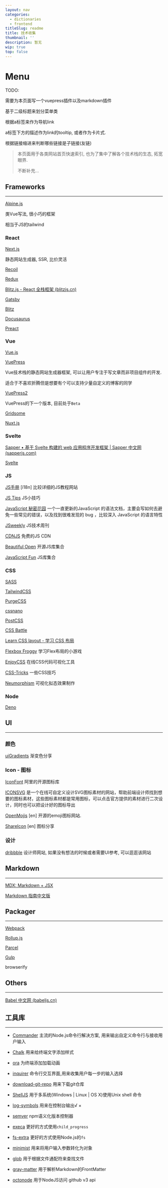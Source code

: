 ```yaml
---
layout: nav
categories:
  - dictionaries
  - frontend
titleSlug: readme
title: 技术收集
thumbnail: ''
description: 暂无
wip: true
top: false
---
```




# Menu

TODO:

需要为本页面写一个vuepress插件以及markdown插件

基于二级标题来划分菜单类

根据a标签来作为导航link

a标签下方的描述作为link的tooltip, 或者作为卡片式.

根据链接缩进来判断哪些链接是子链接(友链)

> 本页面用于各类网站首页快速索引, 也为了集中了解各个技术栈的生态, 拓宽眼界.
>
> 不断补充...

## Frameworks
---
[Alpine.js](https://alpinejs.dev/start-here)

类Vue写法, 很小巧的框架

相当于JS的tailwind

### React

[Next.js](https://www.nextjs.cn/)

静态网站生成器, SSR, 比价灵活

[Recoil](https://www.recoiljs.cn/)

[Redux](https://www.reduxjs.cn/)

[Blitz.js - React 全栈框架 (blitzjs.cn)](https://www.blitzjs.cn/)

[Gatsby](https://www.gatsbyjs.cn/)

[Blitz](https://www.blitzjs.cn/)

[Docusaurus](https://www.docusaurus.cn/)

[Preact](https://www.preactjs.com.cn/)

### Vue

[Vue.js](https://vuejs.bootcss.com/)

[VuePress](https://www.vuepress.cn/)

Vue技术栈的静态网站生成器框架, 可以让用户专注于写文章而非项目组件的开发.

适合于不喜欢折腾但是想要有个可以支持少量自定义的博客的同学

[VuePress2](https://v2.vuepress.vuejs.org/zh/reference/frontmatter.html#permalinkpattern)

VuePress的下一个版本, 目前处于`Beta`

[Gridsome](https://www.gridsome.cn/)

[Nuxt.js](https://www.nuxtjs.cn/)

### Svelte

[Sapper • 基于 Svelte 构建的 web 应用程序开发框架 | Sapper 中文网 (sapperjs.com)](https://www.sapperjs.com/)

[Svelte](https://www.sveltejs.cn/)

### JS

[JS手册](https://zh.javascript.info/manuals-specifications) [i18n]
比较详细的JS教程网站

[JS Tips](https://www.jstips.co)
JS小技巧

[JavaScript 秘密花园](https://bonsaiden.github.io/JavaScript-Garden/zh/)
一个一直更新的JavaScript 的语法文档，主要会写如何去避免一些常见的错误，以及找到很难发现的 bug ，比较深入 JavaScript 的语言特性

[JSweekly](https://javascriptweekly.com)
JS技术周刊

[CDNJS](https://cdnjs.com/libraries)
免费的JS CDN

[Beautiful Open](https://beautifulopen.com)
开源JS库集合

[JavaScript Fun](https://www.javascript.fun)
JS库集合

### CSS

[SASS](https://www.sasscss.com/)

[TailwindCSS](https://www.tailwindcss.cn/)

[PurgeCSS](https://www.purgecss.cn/)

[cssnano](https://www.cssnano.cn/)

[PostCSS](https://www.postcss.com.cn/)

[CSS Battle](https://cssbattle.dev)

[Learn CSS layout - 学习 CSS 布局](http://learnlayout.com)

[Flexbox Froggy](http://flexboxfroggy.com)
学习Flex布局的小游戏

[EnjoyCSS](https://enjoycss.com)
在线CSS代码可视化工具

[CSS-Tricks](https://css-tricks.com)
一些CSS技巧

[Neumorphism](https://neumorphism.io)
可视化拟态效果制作

### Node

[Deno](https://www.denojs.cn/)

## UI
---
### 颜色

[uiGradients](https://uigradients.com)
渐变色分享

### Icon - 图标

[IconFont](https://www.iconfont.cn/)
阿里的开源图标库

[ICONSVG](https://iconsvg.xyz)
是一个在线可自定义设计SVG图标素材的网站，帮助前端设计师找到想要的图标素材，这些图标素材都是常用图标，可以点击官方提供的素材进行二次设计，同时也可以把设计好的图标导出

[OpenMojis](https://www.openmoji.org/) [en]
开源的emoji图标网站.

[ShareIcon](https://www.shareicon.net/) [en]
图标分享

### 设计

[dribbble](https://dribbble.com/)
设计师网站, 如果没有想法的时候或者需要UI参考, 可以逛逛该网站

## Markdown
---
[MDX: Markdown + JSX](https://www.mdxjs.cn/)

[Markdown 指南中文版](https://www.markdown.xyz/getting-started/)

## Packager
---
[Webpack](https://www.webpackjs.com/)

[Rollup.js](https://www.rollupjs.com/)

[Parcel](https://www.parceljs.cn/)

[Gulp](https://www.gulpjs.com.cn/)

browserify

## Others
---
[Babel 中文网 (babeljs.cn)](https://www.babeljs.cn/docs/babel-generator)

## 工具库
---
+ [Commander](https://github.com/tj/commander.js/blob/master/Readme_zh-CN.md)
 主流的Node.js命令行解决方案, 用来输出自定义命令行与接收用户输入

+ [Chalk](https://www.npmjs.com/package/chalk)
 用来给终端文字添加样式
 
+ [ora](https://www.npmjs.com/package/ora)
 为终端添加加载动画
 
+ [inquirer](https://www.npmjs.com/package/inquirer)
 命令行交互界面,用来收集用户每一步的输入选择
 
+ [download-git-repo](https://www.npmjs.com/package/download-git-repo)
 用来下载git仓库
 
+ [ShellJS](https://www.npmjs.com/package/shelljs)
  用于多系统(Windows | Linux | OS X)使用Unix shell 命令

+ [log-symbols](https://www.npmjs.com/package/log-symbols)
 用来在控制台输出√ ×
 
+ [semver](https://www.npmjs.com/package/semver)
 npm语义化版本控制器

+ [execa](https://www.npmjs.com/package/execa)
 更好的方式使用`child_progress`
 
+ [fs-extra](https://www.npmjs.com/package/fs-extra)
 更好的方式使用Node.js的`fs`

+ [minimist](https://www.npmjs.com/package/minimist)
 用来将用户输入参数转化为对象

+ [glob](https://www.npmjs.com/package/glob)
  用于根据文件通配符来查找文件

+ [gray-matter](https://www.npmjs.com/package/gray-matter)
  用于解析Markdown的FrontMatter

+ [octonode](https://www.npmjs.com/package/octonode)
  用于NodeJS访问 github v3 api
